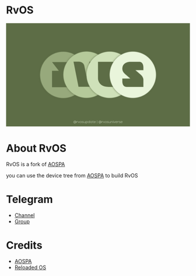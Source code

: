 # RvOS

![banner](https://raw.githubusercontent.com/RvOS-CLO/.github/main/rvos-banner/rvos_banner_2.png)

# About RvOS
RvOS is a fork of [AOSPA](https://github.com/aospa)

you can use the device tree from [AOSPA](https://github.com/aospa) to build RvOS

# Telegram
- [Channel](https://t.me/rvosupdate)
- [Group](https://t.me/rvosuniverse)

# Credits
- [AOSPA](https://github.com/aospa)
- [Reloaded OS](https://github.com/ReloadedOS)
